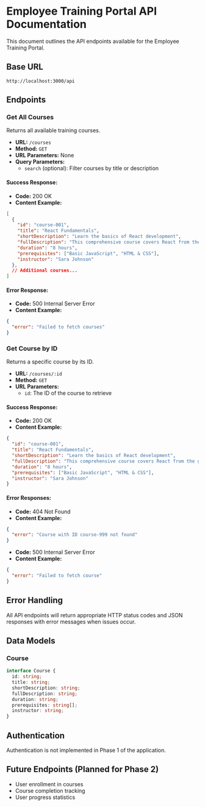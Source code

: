 # Employee Training Portal API Documentation

This document outlines the API endpoints available for the Employee Training Portal.

## Base URL

```
http://localhost:3000/api
```

## Endpoints

### Get All Courses

Returns all available training courses.

- **URL:** `/courses`
- **Method:** `GET`
- **URL Parameters:** None
- **Query Parameters:**
  - `search` (optional): Filter courses by title or description

#### Success Response:

- **Code:** 200 OK
- **Content Example:**

```json
[
  {
    "id": "course-001",
    "title": "React Fundamentals",
    "shortDescription": "Learn the basics of React development",
    "fullDescription": "This comprehensive course covers React from the ground up...",
    "duration": "8 hours",
    "prerequisites": ["Basic JavaScript", "HTML & CSS"],
    "instructor": "Sara Johnson"
  },
  // Additional courses...
]
```

#### Error Response:

- **Code:** 500 Internal Server Error
- **Content Example:**

```json
{
  "error": "Failed to fetch courses"
}
```

### Get Course by ID

Returns a specific course by its ID.

- **URL:** `/courses/:id`
- **Method:** `GET`
- **URL Parameters:**
  - `id`: The ID of the course to retrieve

#### Success Response:

- **Code:** 200 OK
- **Content Example:**

```json
{
  "id": "course-001",
  "title": "React Fundamentals",
  "shortDescription": "Learn the basics of React development",
  "fullDescription": "This comprehensive course covers React from the ground up...",
  "duration": "8 hours",
  "prerequisites": ["Basic JavaScript", "HTML & CSS"],
  "instructor": "Sara Johnson"
}
```

#### Error Responses:

- **Code:** 404 Not Found
- **Content Example:**

```json
{
  "error": "Course with ID course-999 not found"
}
```

- **Code:** 500 Internal Server Error
- **Content Example:**

```json
{
  "error": "Failed to fetch course"
}
```

## Error Handling

All API endpoints will return appropriate HTTP status codes and JSON responses with error messages when issues occur.

## Data Models

### Course

```typescript
interface Course {
  id: string;
  title: string;
  shortDescription: string;
  fullDescription: string;
  duration: string;
  prerequisites: string[];
  instructor: string;
}
```

## Authentication

Authentication is not implemented in Phase 1 of the application.

## Future Endpoints (Planned for Phase 2)

- User enrollment in courses
- Course completion tracking
- User progress statistics
